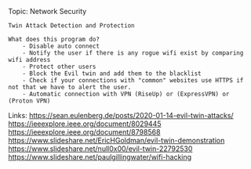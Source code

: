 Topic:
    Network Security

    Twin Attack Detection and Protection

    What does this program do?
        - Disable auto connect 
        - Notify the user if there is any rogue wifi exist by comparing wifi address 
        - Protect other users
        - Block the Evil twin and add them to the blacklist
        - Check if your connections with "common" websites use HTTPS if not that we have to alert the user.
        - Automatic connection with VPN (RiseUp) or (ExpressVPN) or (Proton VPN)

Links:
https://sean.eulenberg.de/posts/2020-01-14-evil-twin-attacks/
https://ieeexplore.ieee.org/document/8029445
https://ieeexplore.ieee.org/document/8798568
https://www.slideshare.net/EricHGoldman/evil-twin-demonstration
https://www.slideshare.net/null0x00/evil-twin-22792530
https://www.slideshare.net/paulgillingwater/wifi-hacking